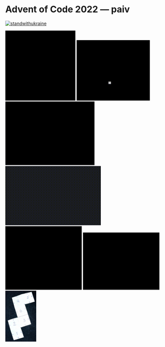 Advent of Code 2022 — paiv
==

[![standwithukraine](https://user-images.githubusercontent.com/196601/204972137-2b61b41a-cc33-4d67-b5fb-bc17ebd166f9.svg)](https://ukrainewar.carrd.co/)


[![](docs/day/8/forest.gif)](https://paiv.github.io/aoc2022/day/8/)
[![](docs/day/9/snake.gif)](https://paiv.github.io/aoc2022/day/9/)
[![](docs/day/10/crt.gif)](https://paiv.github.io/aoc2022/day/10/)
[![](docs/day/12/climb.gif)](https://paiv.github.io/aoc2022/day/12/)
[![](docs/day/14/sand.gif)](https://paiv.github.io/aoc2022/day/14/)
[![](docs/day/24/winds.gif)](https://paiv.github.io/aoc2022/day/24/)
<img src="docs/day/22/cube.jpg" height="160">
